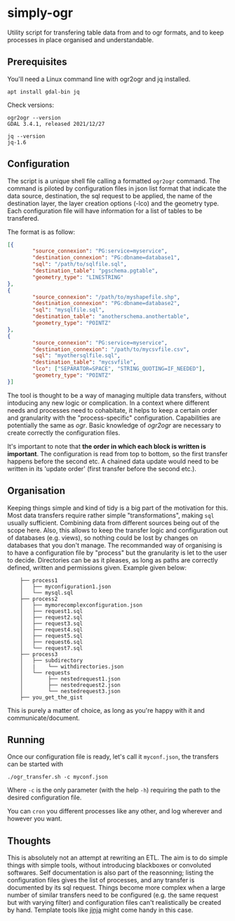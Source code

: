 # simply-ogr

Utility script for transfering table data from and to ogr formats, and to keep processes in place organised and understandable.

## Prerequisites

You'll need a Linux command line with ogr2ogr and jq installed.

```shell
apt install gdal-bin jq
```

Check versions:

```shell 
ogr2ogr --version
GDAL 3.4.1, released 2021/12/27
```

```shell 
jq --version
jq-1.6
```
## Configuration

The script is a unique shell file calling a formatted `ogr2ogr` command. The command is piloted by configuration files in json list format that indicate the data source, destination, the sql request to be applied, the name of the destination layer, the layer creation options (-lco) and the geometry type. Each configuration file will have information for a list of tables to be transfered.

The format is as follow:

```json
[{
        "source_connexion": "PG:service=myservice",
        "destination_connexion": "PG:dbname=database1",
        "sql": "/path/to/sqlfile.sql",
        "destination_table": "pgschema.pgtable",
        "geometry_type": "LINESTRING"
},
{
        "source_connexion": "/path/to/myshapefile.shp",
        "destination_connexion": "PG:dbname=database2",
        "sql": "mysqlfile.sql",
        "destination_table": "anotherschema.anothertable",
        "geometry_type": "POINTZ"
},
{
        "source_connexion": "PG:service=myservice",
        "destination_connexion": "/path/to/mycsvfile.csv",
        "sql": "myothersqlfile.sql",
        "destination_table": "mycsvfile",
        "lco": ["SEPARATOR=SPACE", "STRING_QUOTING=IF_NEEDED"],
        "geometry_type": "POINTZ"
}]
```

The tool is thought to be a way of managing multiple data transfers, without intoducing any new logic or complication. In a context where different needs and processes need to cohabitate, it helps to keep a certain order and granularity with the "process-specific" configuration. Capabilities are potentially the same as _ogr_. Basic knowledge of _ogr2ogr_ are necessary to create correctly the configuration files. 

It's important to note that **the order in which each block is written is important**. The configuration is read from top to bottom, so the first transfer happens before the second etc. A chained data update would need to be written in its 'update order' (first transfer before the second etc.).

## Organisation

Keeping things simple and kind of tidy is a big part of the motivation for this. Most data transfers require rather simple "transformations", making `sql` usually sufficient. Combining data from different sources being out of the scope here. Also, this allows to keep the transfer logic and configuration out of databases (e.g. views), so nothing could be lost by changes on databases that you don't manage. The recommanded way of organising is to have a configuration file by "process" but the granularity is let to the user to decide. Directories can be as it pleases, as long as paths are correctly defined, written and permissions given. Example given below:

        ├── process1  
        │   ├── myconfiguration1.json  
        │   └── mysql.sql  
        ├── process2  
        │   ├── mymorecomplexconfiguration.json  
        │   ├── request1.sql  
        │   ├── request2.sql  
        │   ├── request3.sql 
        │   ├── request4.sql  
        │   ├── request5.sql  
        │   ├── request6.sql  
        │   └── request7.sql 
        ├── process3  
        │   ├── subdirectory
        │   |    └── withdirectories.json
        │   └── requests
        │        ├── nestedrequest1.json
        │        ├── nestedrequest2.json
        │        └── nestedrequest3.json
        ├── you_get_the_gist

This is purely a matter of choice, as long as you're happy with it and communicate/document.

## Running

Once our configuration file is ready, let's call it `myconf.json`, the transfers can be started with

```shell
./ogr_transfer.sh -c myconf.json
```

Where `-c` is the only parameter (with the help `-h`) requiring the path to the desired configuration file.

You can `cron` you different processes like any other, and log wherever and however you want.

## Thoughts

This is absolutely not an attempt at rewriting an ETL. The aim is to do simple things with simple tools, without introducing blackboxes or convoluted softwares. Self documentation is also part of the reasonning; listing the configuration files gives the list of processes, and any transfer is documented by its sql request. Things become more complex when a large number of similar transfers need to be configured (e.g. the same request but with varying filter) and configuration files can't realistically be created by hand. Template tools like [jinja](https://jinja.palletsprojects.com/en/3.1.x/) might come handy in this case.


